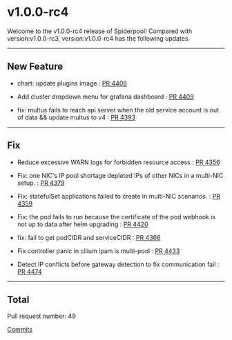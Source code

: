 
# v1.0.0-rc4
Welcome to the v1.0.0-rc4 release of Spiderpool!
Compared with version:v1.0.0-rc3, version:v1.0.0-rc4 has the following updates.

***

## New Feature

* chart: update plugins image : [PR 4406](https://github.com/spidernet-io/spiderpool/pull/4406)

* Add cluster dropdown menu for grafana dashboard : [PR 4409](https://github.com/spidernet-io/spiderpool/pull/4409)

* fix: multus fails to reach api server when the old service account is out of data && update multus to v4 : [PR 4393](https://github.com/spidernet-io/spiderpool/pull/4393)



***

## Fix

* Reduce excessive WARN logs for forbidden resource access : [PR 4356](https://github.com/spidernet-io/spiderpool/pull/4356)

* Fix:  one NIC's IP pool shortage depleted IPs of other NICs in a multi-NIC setup. : [PR 4379](https://github.com/spidernet-io/spiderpool/pull/4379)

* Fix: statefulSet applications failed to create in multi-NIC scenarios. : [PR 4359](https://github.com/spidernet-io/spiderpool/pull/4359)

* Fix: the pod fails to run because the certificate of the pod webhook  is not up to data after helm upgrading : [PR 4420](https://github.com/spidernet-io/spiderpool/pull/4420)

* fix: fail to get podCIDR and serviceCIDR : [PR 4366](https://github.com/spidernet-io/spiderpool/pull/4366)

* Fix controller panic in cilium ipam is multi-pool : [PR 4433](https://github.com/spidernet-io/spiderpool/pull/4433)

* Detect IP conflicts before gateway detection to fix communication fail : [PR 4474](https://github.com/spidernet-io/spiderpool/pull/4474)



***

## Total 

Pull request number: 49

[ Commits ](https://github.com/spidernet-io/spiderpool/compare/v1.0.0-rc3...v1.0.0-rc4)
